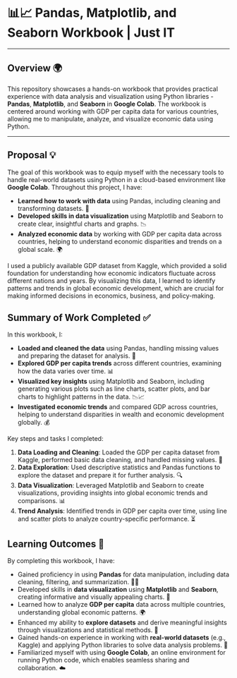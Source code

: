 # 📊📈 Pandas, Matplotlib, and Seaborn Workbook | Just IT

---

## Overview 🌍

This repository showcases a hands-on workbook that provides practical experience with data analysis and visualization using Python libraries - **Pandas**, **Matplotlib**, and **Seaborn** in **Google Colab**. The workbook is centered around working with GDP per capita data for various countries, allowing me to manipulate, analyze, and visualize economic data using Python.

---

## Proposal 💡

The goal of this workbook was to equip myself with the necessary tools to handle real-world datasets using Python in a cloud-based environment like **Google Colab**. Throughout this project, I have:
- **Learned how to work with data** using Pandas, including cleaning and transforming datasets. 🧹
- **Developed skills in data visualization** using Matplotlib and Seaborn to create clear, insightful charts and graphs. 📉
- **Analyzed economic data** by working with GDP per capita data across countries, helping to understand economic disparities and trends on a global scale. 🌍

I used a publicly available GDP dataset from Kaggle, which provided a solid foundation for understanding how economic indicators fluctuate across different nations and years. By visualizing this data, I learned to identify patterns and trends in global economic development, which are crucial for making informed decisions in economics, business, and policy-making.

## Summary of Work Completed ✅

In this workbook, I:
- **Loaded and cleaned the data** using Pandas, handling missing values and preparing the dataset for analysis. 🔄
- **Explored GDP per capita trends** across different countries, examining how the data varies over time. 📊
- **Visualized key insights** using Matplotlib and Seaborn, including generating various plots such as line charts, scatter plots, and bar charts to highlight patterns in the data. 📉📈
- **Investigated economic trends** and compared GDP across countries, helping to understand disparities in wealth and economic development globally. 💰

Key steps and tasks I completed:
1. **Data Loading and Cleaning**: Loaded the GDP per capita dataset from Kaggle, performed basic data cleaning, and handled missing values. 🔧
2. **Data Exploration**: Used descriptive statistics and Pandas functions to explore the dataset and prepare it for further analysis. 🔍
3. **Data Visualization**: Leveraged Matplotlib and Seaborn to create visualizations, providing insights into global economic trends and comparisons. 📊
4. **Trend Analysis**: Identified trends in GDP per capita over time, using line and scatter plots to analyze country-specific performance. ⏳

## Learning Outcomes 🎯

By completing this workbook, I have:
- Gained proficiency in using **Pandas** for data manipulation, including data cleaning, filtering, and summarization. 🧑‍💻
- Developed skills in **data visualization** using **Matplotlib** and **Seaborn**, creating informative and visually appealing charts. 🎨
- Learned how to analyze **GDP per capita** data across multiple countries, understanding global economic patterns. 🌍
- Enhanced my ability to **explore datasets** and derive meaningful insights through visualizations and statistical methods. 📑
- Gained hands-on experience in working with **real-world datasets** (e.g., Kaggle) and applying Python libraries to solve data analysis problems. 💪
- Familiarized myself with using **Google Colab**, an online environment for running Python code, which enables seamless sharing and collaboration. ☁️

